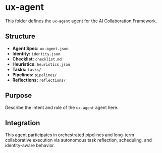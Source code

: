 # ux-agent

This folder defines the `ux-agent` agent for the AI Collaboration Framework.

## Structure

- **Agent Spec:** `ux-agent.json`
- **Identity:** `identity.json`
- **Checklist:** `checklist.md`
- **Heuristics:** `heuristics.json`
- **Tasks:** `tasks/`
- **Pipelines:** `pipelines/`
- **Reflections:** `reflections/`

## Purpose

Describe the intent and role of the `ux-agent` agent here.

## Integration

This agent participates in orchestrated pipelines and long-term collaborative execution via autonomous task reflection, scheduling, and identity-aware behavior.
